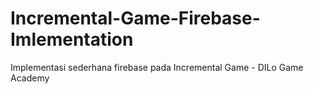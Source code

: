 # Incremental-Game-Firebase-Imlementation
Implementasi sederhana firebase pada Incremental Game - DILo Game Academy

